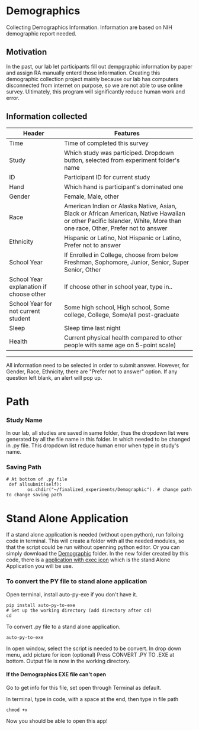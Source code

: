 # **Demographics**
Collecting Demographics Information. 
Information are based on NIH demographic report needed. 


## **Motivation**
In the past, our lab let participants fill out dempgraphic information by paper and assign RA manually enterd those information. Creating this demographic collection project mainly because our lab has computers disconnected from internet on purpose, so we are not able to use online survey. Ultimately, this program will significantly reduce human work and error. 

## **Information collected** 
|Header                     |Features  |
|---------------------------|----------|
|Time                       |Time of completed this survey |
|Study                      |Which study was participed. Dropdown button, selected from experiment folder's name|
|ID                         |Participant ID for current study|
|Hand                       |Which hand is participant's dominated one|
|Gender                     |Female, Male, other|
|Race                       |American Indian or Alaska Native, Asian, Black or African American, Native Hawaiian or other Pacific Islander, White, More than one race, Other, Prefer not to answer|
|Ethnicity                  |Hispanic or Latino, Not Hispanic or Latino, Prefer not to answer|
|School Year                |If Enrolled in College, choose from below<br>Freshman, Sophomore, Junior, Senior, Super Senior, Other|
|School Year explanation if choose other|If choose other in school year, type in..|
|School Year for not current student  |Some high school, High school, Some college, College, Some/all post-graduate|
|Sleep                      |Sleep time last night|
|Health                     |Current physical health compared to other people with same age on 5-point scale)

---

All information need to be selected in order to submit answer. However, for Gender, Race, Ethnicity, there are "Prefer not to answer" option. 
If any question left blank, an alert will pop up. 

# Path
### Study Name
In our lab, all studies are saved in same folder, thus the dropdown list were generated by all the file name in this folder. 
In which needed to be changed in .py file. 
This dropdown list reduce human error when type in study's name. 
### Saving Path
```
# At bottom of .py file
 def allsubmit(self):
        os.chdir("~/finalized_experiments/Demographic"). # change path to change saving path
```

# Stand Alone Application
If a stand alone application is needed (without open python), run folloing code in terminal. This will create a folder with all the needed modules, so that the script could be run without openning python editor. Or you can simply download the [Demographic](Demographics) folder. In the new folder created by this code, there is a [application with exec icon](Demographics/Demographics) which is the stand Alone Application you will be use.


### To convert the PY file to stand alone application 

Open terminal, install auto-py-exe if you don't have it.
```
pip install auto-py-to-exe
# Set up the working directory (add directory after cd)
cd
```
To convert .py file to a stand alone application.
```
auto-py-to-exe
```
In open window, select the script is needed to be convert. In drop down menu, add picture for icon (optional) 
Press CONVERT .PY TO .EXE at bottom. Output file is now in the working directory.

#### If the Demographics EXE file can't open  
Go to get info for this file, set open through Terminal as default. 

In terminal, type in code, with a space at the end, then type in file path
```
chmod +x 
```
Now you should be able to open this app! 


